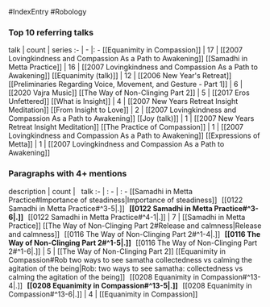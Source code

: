 #IndexEntry #Robology

### Top 10 referring talks
talk | count | series
:- | - |: -
[[Equanimity in Compassion]] | 17 | [[2007 Lovingkindness and Compassion As a Path to Awakening]]
[[Samadhi in Metta Practice]] | 16 | [[2007 Lovingkindness and Compassion As a Path to Awakening]]
[[Equanimity (talk)]] | 12 | [[2006 New Year's Retreat]]
[[Preliminaries Regarding Voice, Movement, and Gesture - Part 1]] | 6 | [[2020 Vajra Music]]
[[The Way of Non-Clinging Part 2]] | 5 | [[2017 Eros Unfettered]]
[[What is Insight]] | 4 | [[2007 New Years Retreat Insight Meditation]]
[[From Insight to Love]] | 2 | [[2007 Lovingkindness and Compassion As a Path to Awakening]]
[[Joy (talk)]] | 1 | [[2007 New Years Retreat Insight Meditation]]
[[The Practice of Compassion]] | 1 | [[2007 Lovingkindness and Compassion As a Path to Awakening]]
[[Expressions of Metta]] | 1 | [[2007 Lovingkindness and Compassion As a Path to Awakening]]

### Paragraphs with 4+ mentions
description | count | &nbsp;&nbsp;talk
:- | : - | : -
[[Samadhi in Metta Practice#Importance of steadiness\|Importance of steadiness]] &nbsp;&nbsp;[[0122 Samadhi in Metta Practice#^3-5\|.]] &nbsp; **[[0122 Samadhi in Metta Practice#^3-6\|.]]** &nbsp; [[0122 Samadhi in Metta Practice#^4-1\|.]] | 7 | [[Samadhi in Metta Practice]]
[[The Way of Non-Clinging Part 2#Release and calmness\|Release and calmness]] &nbsp;&nbsp;[[0116 The Way of Non-Clinging Part 2#^1-4\|.]] &nbsp; **[[0116 The Way of Non-Clinging Part 2#^1-5\|.]]** &nbsp; [[0116 The Way of Non-Clinging Part 2#^1-6\|.]] | 5 | [[The Way of Non-Clinging Part 2]]
[[Equanimity in Compassion#Rob two ways to see samatha collectedness vs calming the agitation of the being\|Rob: two ways to see samatha: collectedness vs calming the agitation of the being]] &nbsp;&nbsp;[[0208 Equanimity in Compassion#^13-4\|.]] &nbsp; **[[0208 Equanimity in Compassion#^13-5\|.]]** &nbsp; [[0208 Equanimity in Compassion#^13-6\|.]] | 4 | [[Equanimity in Compassion]]

